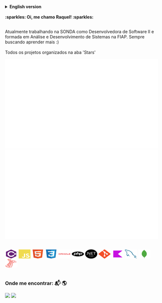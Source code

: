 <details>
  <summary><strong>English version</strong></summary>
  <br>
  <strong>:sparkles: Hi! My name is Raquel :sparkles:</strong>

  <br>Currently working at SONDA as a Software Developer II and graduated in Systems Analysis and Development at FIAP. Always seeking to learn more :)
  <br>
  <br>You can find all my projects organized in the tab 'Stars'!
  <br>

  <strong>Contact:</strong> :mailbox_with_mail: :earth_americas:

  <a href = "mailto:0709.raquelalves3753@gmail.com"><img src="https://img.shields.io/badge/-Gmail-%23333?style=for-the-badge&logo=gmail&logoColor=white" target="_blank"></a>
  <a href="https://www.linkedin.com/in/raquel-alves-86112b211/" target="_blank"><img src="https://img.shields.io/badge/LinkedIn-0077B5?style=for-the-badge&logo=linkedin&logoColor=white" target="_blank"></a>
</details>

<br>
<strong>:sparkles: Oi, me chamo Raquel! :sparkles:</strong>

<br>Atualmente trabalhando na SONDA como Desenvolvedora de Software II e formada em Análise e Desenvolvimento de Sistemas na FIAP. Sempre buscando aprender mais :)
<br>
<br>Todos os projetos organizados na aba 'Stars'
<br>
<div>
  <a href="<a href="https://github.com/rqlalvs/github-stats-transparent"> 
    
  ![](https://raw.githubusercontent.com/rqlalvs/github-stats-transparent/output/generated/overview.svg)
  ![](https://raw.githubusercontent.com/rqlalvs/github-stats-transparent/output/generated/languages.svg)
    
   </a>
</div>
                                                                        
  
<div style="display: inline_block"><br>
  <img align="center" alt="Raquel-C#" height="30" width="40" src="https://raw.githubusercontent.com/devicons/devicon/master/icons/csharp/csharp-plain.svg">
  <img align="center" alt="Raquel-Js" height="30" width="40" src="https://raw.githubusercontent.com/devicons/devicon/master/icons/javascript/javascript-plain.svg">
  <img align="center" alt="Raquel-HTML" height="30" width="40" src="https://raw.githubusercontent.com/devicons/devicon/master/icons/html5/html5-original.svg">
  <img align="center" alt="Raquel-CSS" height="30" width="40" src="https://raw.githubusercontent.com/devicons/devicon/master/icons/css3/css3-original.svg"> 
  <img align="center" alt="Raquel-oracle" height="30" width="40" src="https://raw.githubusercontent.com/devicons/devicon/master/icons/oracle/oracle-original.svg">
  <img align="center" alt="Raquel-php" height="30" width="40" src="https://raw.githubusercontent.com/devicons/devicon/master/icons/php/php-plain.svg">
  <img align="center" alt="Raquel-dotnet" height="30" width="40" src="https://raw.githubusercontent.com/devicons/devicon/master/icons/dotnetcore/dotnetcore-plain.svg">
  <img align="center" alt="Raquel-Git" height="30" width="40" src="https://raw.githubusercontent.com/devicons/devicon/master/icons/git/git-plain.svg"> 
  <img align="center" alt="Raquel-kt" height="30" width="40" src="https://raw.githubusercontent.com/devicons/devicon/master/icons/kotlin/kotlin-plain.svg">
  <img align="center" alt="Raquel-MySQL" height="30" width="40" src="https://github.com/devicons/devicon/blob/master/icons/mysql/mysql-plain.svg">
  <img align="center" alt="Raquel-MongoDB" height="30" width="40" src="https://github.com/devicons/devicon/blob/master/icons/mongodb/mongodb-plain.svg">
  <img align="center" alt="Raquel-Microsoft SQL Server" height="30" width="40" src="https://github.com/devicons/devicon/blob/master/icons/microsoftsqlserver/microsoftsqlserver-plain.svg">
  
</div>

<div>

</div>

</div>

<br> 

### Onde me encontrar: :mailbox_with_mail: :earth_americas:

<a href = "mailto:0709.raquelalves3753@gmail.com"><img src="https://img.shields.io/badge/-Gmail-%23333?style=for-the-badge&logo=gmail&logoColor=white" target="_blank"></a>
<a href="https://www.linkedin.com/in/raquel-alves-86112b211/" target="_blank"><img src="https://img.shields.io/badge/LinkedIn-0077B5?style=for-the-badge&logo=linkedin&logoColor=white" target="_blank"></a>

